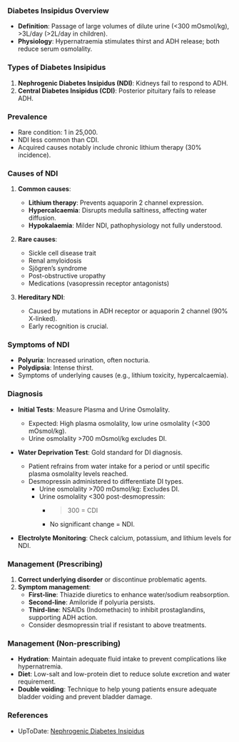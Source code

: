 ### Diabetes Insipidus Overview
- **Definition**: Passage of large volumes of dilute urine (<300 mOsmol/kg), >3L/day (>2L/day in children).
- **Physiology**: Hypernatraemia stimulates thirst and ADH release; both reduce serum osmolality.

### Types of Diabetes Insipidus
1. **Nephrogenic Diabetes Insipidus (NDI)**: Kidneys fail to respond to ADH.
2. **Central Diabetes Insipidus (CDI)**: Posterior pituitary fails to release ADH.

### Prevalence
- Rare condition: 1 in 25,000.
- NDI less common than CDI.
- Acquired causes notably include chronic lithium therapy (30% incidence).

### Causes of NDI
1. **Common causes**:
   - **Lithium therapy**: Prevents aquaporin 2 channel expression.
   - **Hypercalcaemia**: Disrupts medulla saltiness, affecting water diffusion.
   - **Hypokalaemia**: Milder NDI, pathophysiology not fully understood.

2. **Rare causes**:
   - Sickle cell disease trait
   - Renal amyloidosis
   - Sjögren’s syndrome
   - Post-obstructive uropathy
   - Medications (vasopressin receptor antagonists)

3. **Hereditary NDI**:
   - Caused by mutations in ADH receptor or aquaporin 2 channel (90% X-linked).
   - Early recognition is crucial.

### Symptoms of NDI
- **Polyuria**: Increased urination, often nocturia.
- **Polydipsia**: Intense thirst.
- Symptoms of underlying causes (e.g., lithium toxicity, hypercalcaemia).

### Diagnosis
- **Initial Tests**: Measure Plasma and Urine Osmolality.
  - Expected: High plasma osmolality, low urine osmolality (<300 mOsmol/kg).
  - Urine osmolality >700 mOsmol/kg excludes DI.

- **Water Deprivation Test**: Gold standard for DI diagnosis.
  - Patient refrains from water intake for a period or until specific plasma osmolality levels reached.
  - Desmopressin administered to differentiate DI types.
    - Urine osmolality >700 mOsmol/kg: Excludes DI.
    - Urine osmolality <300 post-desmopressin:
      - >300 = CDI
      - No significant change = NDI.

- **Electrolyte Monitoring**: Check calcium, potassium, and lithium levels for NDI.

### Management (Prescribing)
1. **Correct underlying disorder** or discontinue problematic agents.
2. **Symptom management**:
   - **First-line**: Thiazide diuretics to enhance water/sodium reabsorption.
   - **Second-line**: Amiloride if polyuria persists.
   - **Third-line**: NSAIDs (Indomethacin) to inhibit prostaglandins, supporting ADH action.
   - Consider desmopressin trial if resistant to above treatments.

### Management (Non-prescribing)
- **Hydration**: Maintain adequate fluid intake to prevent complications like hypernatremia.
- **Diet**: Low-salt and low-protein diet to reduce solute excretion and water requirement.
- **Double voiding**: Technique to help young patients ensure adequate bladder voiding and prevent bladder damage.

### References
- UpToDate: [Nephrogenic Diabetes Insipidus](https://www.uptodate.com/contents/search?search=nephrogenic%20diabetes%20insipidus&sp=0&source=USER_INPUT&searchOffset=1&autoComplete=true&language=en&max=10&index=0~6&autoCompleteTerm=nephrogeni)